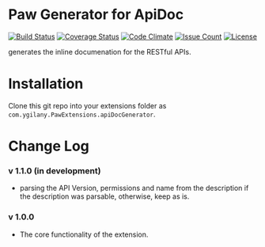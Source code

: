 # Paw Generator for ApiDoc 
[![Build Status](https://travis-ci.org/Ygilany/paw-apidoc-generator.svg?branch=master)](https://travis-ci.org/Ygilany/paw-apidoc-generator)
[![Coverage Status](https://coveralls.io/repos/github/Ygilany/paw-apidoc-generator/badge.svg?branch=master)](https://coveralls.io/github/Ygilany/paw-apidoc-generator?branch=master)
[![Code Climate](https://codeclimate.com/github/Ygilany/paw-apidoc-generator/badges/gpa.svg)](https://codeclimate.com/github/Ygilany/paw-apidoc-generator)
[![Issue Count](https://codeclimate.com/github/Ygilany/paw-apidoc-generator/badges/issue_count.svg)](https://codeclimate.com/github/Ygilany/paw-apidoc-generator)
[![License](https://img.shields.io/dub/l/vibe-d.svg)](https://github.com/Ygilany/paw-apidoc-generator/blob/master/LICENSE.md)

 generates the inline documenation for the RESTful APIs.

# Installation
Clone this git repo into your extensions folder as `com.ygilany.PawExtensions.apiDocGenerator`.

# Change Log
### v 1.1.0 (in development)
- parsing the API Version, permissions and name from the description if the description was parsable, otherwise, keep as is.

### v 1.0.0
- The core functionality of the extension.
